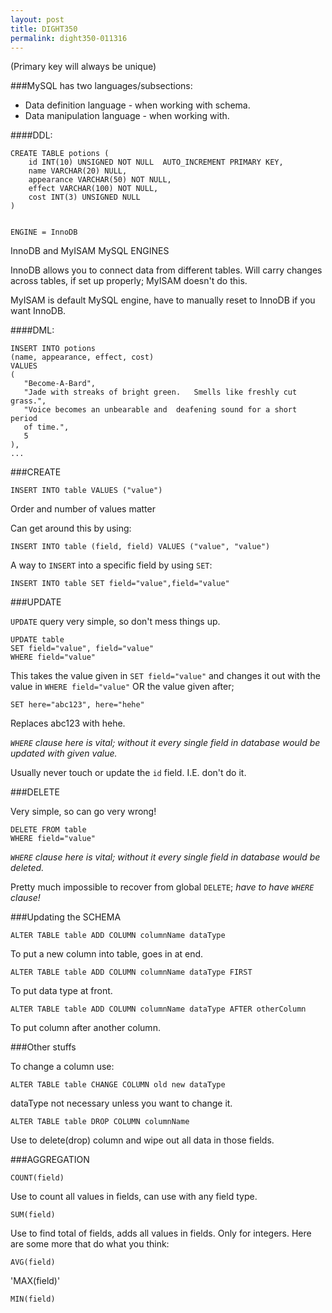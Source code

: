 ```yaml
---
layout: post
title: DIGHT350
permalink: dight350-011316
---
```


(Primary key will always be unique)

###MySQL has two languages/subsections:


- Data definition language - when working with schema.
- Data manipulation language - when working with.


####DDL:


```
CREATE TABLE potions (  
	id INT(10) UNSIGNED NOT NULL  AUTO_INCREMENT PRIMARY KEY,  
	name VARCHAR(20) NULL,  
	appearance VARCHAR(50) NOT NULL,  
	effect VARCHAR(100) NOT NULL,  
	cost INT(3) UNSIGNED NULL  
)  


ENGINE = InnoDB  
```  


InnoDB and MyISAM MySQL ENGINES


InnoDB allows you to connect data from different tables. Will carry changes across tables, if set up properly; MyISAM doesn't do this. 


MyISAM is default MySQL engine, have to manually reset to InnoDB if you want InnoDB.


####DML:


```
INSERT INTO potions  
(name, appearance, effect, cost)  
VALUES  
(  
   "Become-A-Bard",  
   "Jade with streaks of bright green.   Smells like freshly cut grass.",  
   "Voice becomes an unbearable and  deafening sound for a short period  
   of time.",  
   5  
),  
...
```  

###CREATE  


`INSERT INTO table VALUES ("value")`


Order and number of values matter


Can get around this by using:



`INSERT INTO table (field, field) VALUES ("value", "value")`



A way to `INSERT` into a specific field by using `SET`:



`INSERT INTO table SET field="value",field="value"`



###UPDATE


`UPDATE` query very simple, so don't mess things up. 



```
UPDATE table  
SET field="value", field="value"  
WHERE field="value"  
```


This takes the value given in `SET field="value"` and changes it out with the value in `WHERE field="value"` OR the value given after;


`SET here="abc123", here="hehe"`


Replaces abc123 with hehe.



_`WHERE` clause here is vital; without it every single field in database would be updated with given value._



Usually never touch or update the `id` field. I.E. don't do it.



###DELETE

Very simple, so can go very wrong!



```
DELETE FROM table  
WHERE field="value"  
```


_`WHERE` clause here is vital; without it every single field in database would be deleted._


Pretty much impossible to recover from global `DELETE`; _have to have `WHERE` clause!_



###Updating the SCHEMA



`ALTER TABLE table ADD COLUMN columnName dataType`


To put a new column into table, goes in at end.



`ALTER TABLE table ADD COLUMN columnName dataType FIRST`


To put data type at front.



`ALTER TABLE table ADD COLUMN columnName dataType AFTER otherColumn`


To put column after another column.


###Other stuffs


To change a column use:

`ALTER TABLE table CHANGE COLUMN old new dataType`


dataType not necessary unless you want to change it.



`ALTER TABLE table DROP COLUMN columnName`


Use to delete(drop) column and wipe out all data in those fields.



###AGGREGATION


`COUNT(field)`

Use to count all values in fields, can use with any field type.


`SUM(field)`

Use to find total of fields, adds all values in fields. Only for integers. Here are some more that do what you think:


`AVG(field)`


'MAX(field)'


`MIN(field)`







